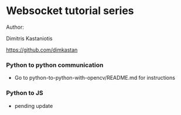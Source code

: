 # Websocket tutorial series 

Author:

Dimitris Kastaniotis

https://github.com/dimkastan

### Python to python communication

- Go to python-to-python-with-opencv/README.md for instructions

### Python to JS

- pending update

